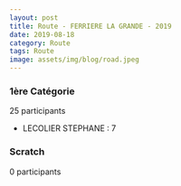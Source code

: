 ```yaml
---
layout: post
title: Route - FERRIERE LA GRANDE - 2019
date: 2019-08-18
category: Route
tags: Route
image: assets/img/blog/road.jpeg
---
```


### 1ère Catégorie
25 participants
- LECOLIER STEPHANE : 7

### Scratch
0 participants
